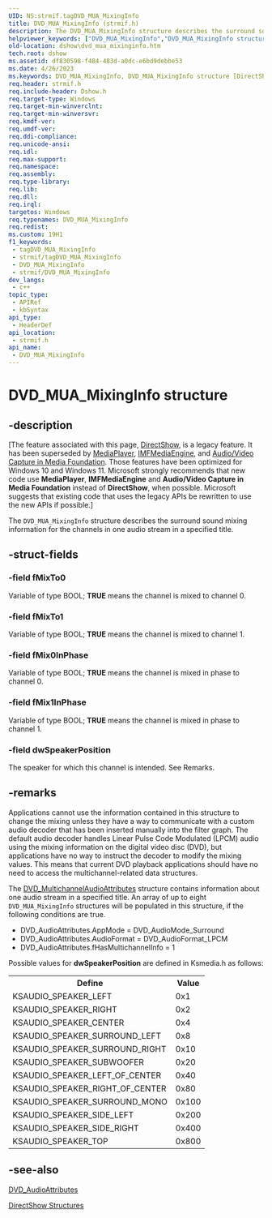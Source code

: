 ```yaml
---
UID: NS:strmif.tagDVD_MUA_MixingInfo
title: DVD_MUA_MixingInfo (strmif.h)
description: The DVD_MUA_MixingInfo structure describes the surround sound mixing information for the channels in one audio stream in a specified title.
helpviewer_keywords: ["DVD_MUA_MixingInfo","DVD_MUA_MixingInfo structure [DirectShow]","DVD_MUA_MixingInfoStructure","dshow.dvd_mua_mixinginfo","strmif/DVD_MUA_MixingInfo"]
old-location: dshow\dvd_mua_mixinginfo.htm
tech.root: dshow
ms.assetid: df830598-f484-483d-a0dc-e6bd9debbe53
ms.date: 4/26/2023
ms.keywords: DVD_MUA_MixingInfo, DVD_MUA_MixingInfo structure [DirectShow], DVD_MUA_MixingInfoStructure, dshow.dvd_mua_mixinginfo, strmif/DVD_MUA_MixingInfo
req.header: strmif.h
req.include-header: Dshow.h
req.target-type: Windows
req.target-min-winverclnt: 
req.target-min-winversvr: 
req.kmdf-ver: 
req.umdf-ver: 
req.ddi-compliance: 
req.unicode-ansi: 
req.idl: 
req.max-support: 
req.namespace: 
req.assembly: 
req.type-library: 
req.lib: 
req.dll: 
req.irql: 
targetos: Windows
req.typenames: DVD_MUA_MixingInfo
req.redist: 
ms.custom: 19H1
f1_keywords:
 - tagDVD_MUA_MixingInfo
 - strmif/tagDVD_MUA_MixingInfo
 - DVD_MUA_MixingInfo
 - strmif/DVD_MUA_MixingInfo
dev_langs:
 - c++
topic_type:
 - APIRef
 - kbSyntax
api_type:
 - HeaderDef
api_location:
 - strmif.h
api_name:
 - DVD_MUA_MixingInfo
---
```


# DVD_MUA_MixingInfo structure


## -description

\[The feature associated with this page, [DirectShow](/windows/win32/directshow/directshow), is a legacy feature. It has been superseded by [MediaPlayer](/uwp/api/Windows.Media.Playback.MediaPlayer), [IMFMediaEngine](/windows/win32/api/mfmediaengine/nn-mfmediaengine-imfmediaengine), and [Audio/Video Capture in Media Foundation](windows/win32/medfound/audio-video-capture-in-media-foundation). Those features have been optimized for Windows 10 and Windows 11. Microsoft strongly recommends that new code use **MediaPlayer**, **IMFMediaEngine** and **Audio/Video Capture in Media Foundation** instead of **DirectShow**, when possible. Microsoft suggests that existing code that uses the legacy APIs be rewritten to use the new APIs if possible.\]

The <code>DVD_MUA_MixingInfo</code> structure describes the surround sound mixing information for the channels in one audio stream in a specified title.

## -struct-fields

### -field fMixTo0

Variable of type BOOL; <b>TRUE</b> means the channel is mixed to channel 0.

### -field fMixTo1

Variable of type BOOL; <b>TRUE</b> means the channel is mixed to channel 1.

### -field fMix0InPhase

Variable of type BOOL; <b>TRUE</b> means the channel is mixed in phase to channel 0.

### -field fMix1InPhase

Variable of type BOOL; <b>TRUE</b> means the channel is mixed in phase to channel 1.

### -field dwSpeakerPosition

The speaker for which this channel is intended. See Remarks.

## -remarks

Applications cannot use the information contained in this structure to change the mixing unless they have a way to communicate with a custom audio decoder that has been inserted manually into the filter graph. The default audio decoder handles Linear Pulse Code Modulated (LPCM) audio using the mixing information on the digital video disc (DVD), but applications have no way to instruct the decoder to modify the mixing values. This means that current DVD playback applications should have no need to access the multichannel-related data structures.

The [DVD_MultichannelAudioAttributes](/windows/desktop/api/strmif/ns-strmif-dvd_multichannelaudioattributes) structure contains information about one audio stream in a specified title. An array of up to eight <code>DVD_MUA_MixingInfo</code> structures will be populated in this structure, if the following conditions are true.

<ul>
<li>DVD_AudioAttributes.AppMode = DVD_AudioMode_Surround</li>
<li>DVD_AudioAttributes.AudioFormat = DVD_AudioFormat_LPCM</li>
<li>DVD_AudioAttributes.fHasMultichannelInfo = 1</li>
</ul>
Possible values for <b>dwSpeakerPosition</b> are defined in Ksmedia.h as follows:

<table>
<tr>
<th>Define
            </th>
<th>Value
            </th>
</tr>
<tr>
<td>KSAUDIO_SPEAKER_LEFT</td>
<td>0x1</td>
</tr>
<tr>
<td>KSAUDIO_SPEAKER_RIGHT</td>
<td>0x2</td>
</tr>
<tr>
<td>KSAUDIO_SPEAKER_CENTER</td>
<td>0x4</td>
</tr>
<tr>
<td>KSAUDIO_SPEAKER_SURROUND_LEFT</td>
<td>0x8</td>
</tr>
<tr>
<td>KSAUDIO_SPEAKER_SURROUND_RIGHT</td>
<td>0x10</td>
</tr>
<tr>
<td>KSAUDIO_SPEAKER_SUBWOOFER</td>
<td>0x20</td>
</tr>
<tr>
<td>KSAUDIO_SPEAKER_LEFT_OF_CENTER</td>
<td>0x40</td>
</tr>
<tr>
<td>KSAUDIO_SPEAKER_RIGHT_OF_CENTER</td>
<td>0x80</td>
</tr>
<tr>
<td>KSAUDIO_SPEAKER_SURROUND_MONO</td>
<td>0x100</td>
</tr>
<tr>
<td>KSAUDIO_SPEAKER_SIDE_LEFT</td>
<td>0x200</td>
</tr>
<tr>
<td>KSAUDIO_SPEAKER_SIDE_RIGHT</td>
<td>0x400</td>
</tr>
<tr>
<td>KSAUDIO_SPEAKER_TOP</td>
<td>0x800</td>
</tr>
</table>

## -see-also

[DVD_AudioAttributes](/windows/desktop/api/strmif/ns-strmif-dvd_audioattributes)



<a href="/windows/desktop/DirectShow/directshow-structures">DirectShow Structures</a>